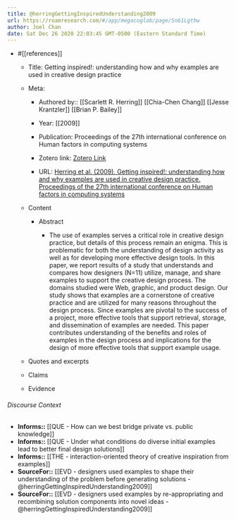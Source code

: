 ```yaml
---
title: @herringGettingInspiredUnderstanding2009
url: https://roamresearch.com/#/app/megacoglab/page/Sn61Lgthw
author: Joel Chan
date: Sat Dec 26 2020 22:03:45 GMT-0500 (Eastern Standard Time)
---
```


- #[[references]]

    - Title: Getting inspired!: understanding how and why examples are used in creative design practice

    - Meta:

        - Authored by:: [[Scarlett R. Herring]] [[Chia-Chen Chang]] [[Jesse Krantzler]] [[Brian P. Bailey]]

        - Year: [[2009]]

        - Publication: Proceedings of the 27th international conference on Human factors in computing systems

        - Zotero link: [Zotero Link](zotero://select/items/1_3MANBEPK)

        - URL: [Herring et al. (2009). Getting inspired!: understanding how and why examples are used in creative design practice. Proceedings of the 27th international conference on Human factors in computing systems](undefined)

    - Content

        - Abstract

            - The use of examples serves a critical role in creative design practice, but details of this process remain an enigma. This is problematic for both the understanding of design activity as well as for developing more effective design tools. In this paper, we report results of a study that understands and compares how designers (N=11) utilize, manage, and share examples to support the creative design process. The domains studied were Web, graphic, and product design. Our study shows that examples are a cornerstone of creative practice and are utilized for many reasons throughout the design process. Since examples are pivotal to the success of a project, more effective tools that support retrieval, storage, and dissemination of examples are needed. This paper contributes understanding of the benefits and roles of examples in the design process and implications for the design of more effective tools that support example usage.

    - Quotes and excerpts

    - Claims

    - Evidence

###### Discourse Context

- **Informs::** [[QUE - How can we best bridge private vs. public knowledge]]
- **Informs::** [[QUE - Under what conditions do diverse initial examples lead to better final design solutions]]
- **Informs::** [[THE - interaction-oriented theory of creative inspiration from examples]]
- **SourceFor::** [[EVD - designers used examples to shape their understanding of the problem before generating solutions - @herringGettingInspiredUnderstanding2009]]
- **SourceFor::** [[EVD - designers used examples by re-appropriating and recombining solution components into novel ideas - @herringGettingInspiredUnderstanding2009]]

